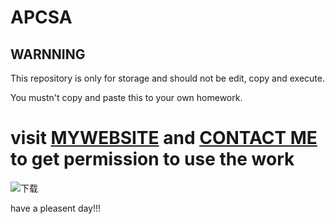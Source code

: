 # APCSA

## WARNNING
This repository is only for storage and should not be edit, copy and execute.

You mustn't copy and paste this to your own homework.

# visit [MYWEBSITE](http://test.lishuyu.top/main.html) and [CONTACT ME](mailto:lishuyustevenli@163.com) to get permission to use the work

![下载](https://user-images.githubusercontent.com/75846119/142117679-c01859da-6d5a-48de-b633-3cb407d5cc2a.jpeg)

have a pleasent day!!!


